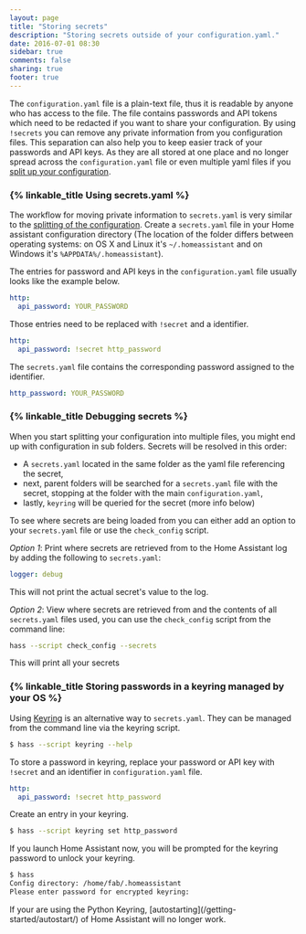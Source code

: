 ```yaml
---
layout: page
title: "Storing secrets"
description: "Storing secrets outside of your configuration.yaml."
date: 2016-07-01 08:30
sidebar: true
comments: false
sharing: true
footer: true
---
```


The `configuration.yaml` file is a plain-text file, thus it is readable by anyone who has access to the file. The file contains passwords and API tokens which need to be redacted if you want to share your configuration. By using `!secrets` you can remove any private information from you configuration files. This separation can also help you to keep easier track of your passwords and API keys. As they are all stored at one place and no longer spread across the `configuration.yaml` file or even multiple yaml files if you [split up your configuration](/topics/splitting_configuration/).

### {% linkable_title Using secrets.yaml %}

The workflow for moving private information to `secrets.yaml` is very similar to the [splitting of the configuration](/topics/splitting_configuration/). Create a `secrets.yaml` file in your Home assistant configuration directory (The location of the folder differs between operating systems: on OS X and Linux it's `~/.homeassistant` and on Windows it's `%APPDATA%/.homeassistant`).

The entries for password and API keys in the `configuration.yaml` file usually looks like the example below.

```yaml
http:
  api_password: YOUR_PASSWORD
```

Those entries need to be replaced with `!secret` and a identifier.

```yaml
http:
  api_password: !secret http_password
```

The `secrets.yaml` file contains the corresponding password assigned to the identifier.

```yaml
http_password: YOUR_PASSWORD
```

### {% linkable_title Debugging secrets %}

When you start splitting your configuration into multiple files, you might end up with configuration in sub folders. Secrets will be resolved in this order:
- A `secrets.yaml` located in the same folder as the yaml file referencing the secret,
- next, parent folders will be searched for a `secrets.yaml` file with the secret, stopping at the folder with the main `configuration.yaml`,
- lastly, `keyring` will be queried for the secret (more info below)

To see where secrets are being loaded from you can either add an option to your `secrets.yaml` file or use the `check_config` script.

*Option 1*: Print where secrets are retrieved from to the Home Assistant log by adding the following to `secrets.yaml`:
```yaml
logger: debug
```
This will not print the actual secret's value to the log.

*Option 2*: View where secrets are retrieved from and the contents of all `secrets.yaml` files used, you can use the `check_config` script from the command line:
```bash
hass --script check_config --secrets
```
This will print all your secrets

### {% linkable_title Storing passwords in a keyring managed by your OS %}

Using [Keyring](http://pythonhosted.org/keyring/) is an alternative way to `secrets.yaml`. They can be managed from the command line via the keyring script.

```bash
$ hass --script keyring --help
```

To store a password in keyring, replace your password or API key with `!secret` and an identifier in `configuration.yaml` file.

```yaml
http:
  api_password: !secret http_password
```

Create an entry in your keyring.

```bash
$ hass --script keyring set http_password
```

If you launch Home Assistant now, you will be prompted for the keyring password to unlock your keyring.

```bash
$ hass
Config directory: /home/fab/.homeassistant
Please enter password for encrypted keyring:
```

<p class='note warning'>
  If your are using the Python Keyring, [autostarting](/getting-started/autostart/) of Home Assistant will no longer work.
</p>
